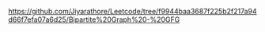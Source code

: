 https://github.com/Jiyarathore/Leetcode/tree/f9944baa3687f225b2f217a94d66f7efa07a6d25/Bipartite%20Graph%20-%20GFG
